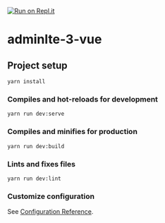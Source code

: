 [![Run on Repl.it](https://repl.it/badge/github/erdkse/adminlte-3-vue)](https://repl.it/github/erdkse/adminlte-3-vue)

# adminlte-3-vue

## Project setup
```
yarn install
```

### Compiles and hot-reloads for development
```
yarn run dev:serve
```

### Compiles and minifies for production
```
yarn run dev:build
```

### Lints and fixes files
```
yarn run dev:lint
```

### Customize configuration
See [Configuration Reference](https://cli.vuejs.org/config/).
